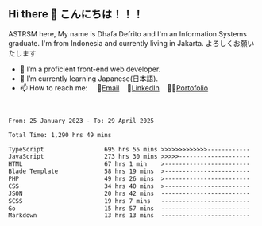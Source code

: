 ## Hi there 👋 こんにちは！！！
ASTRSM here, My name is Dhafa Defrito and I'm an Information Systems graduate. I'm from Indonesia and currently living in Jakarta. よろしくお願いたします

- 🔭 I’m a proficient front-end web developer.
- 🌱 I’m currently learning Japanese(日本語).
- 📫 How to reach me: &nbsp;&nbsp;&nbsp;&nbsp;📧[Email](ddefrito@gmail.com)&nbsp;&nbsp;&nbsp;&nbsp;💼[LinkedIn](https://www.linkedin.com/in/dhafa-defrita-rama-yudistira-9357a9229/)&nbsp;&nbsp;&nbsp;&nbsp;👨‍🎨[Portofolio](https://ddefrito.vercel.app/)
<br>
<!-- <p align="left">
<a href="https://github.com/ASTRSM">
  <img height="180em" src="https://github-readme-stats-eight-theta.vercel.app/api?username=ASTRSM&show_icons=true&theme=dracula&include_all_commits=true&count_private=true"/>
  <img height="180em" src="https://github-readme-stats-eight-theta.vercel.app/api/top-langs/?username=ASTRSM&layout=compact&langs_count=8&theme=dracula"/>
</a>
</p> -->

<!--START_SECTION:waka-->

```txt
From: 25 January 2023 - To: 29 April 2025

Total Time: 1,290 hrs 49 mins

TypeScript                 695 hrs 55 mins >>>>>>>>>>>>>------------   53.91 %
JavaScript                 273 hrs 30 mins >>>>>--------------------   21.19 %
HTML                       67 hrs 1 min    >------------------------   05.19 %
Blade Template             58 hrs 19 mins  >------------------------   04.52 %
PHP                        49 hrs 26 mins  >------------------------   03.83 %
CSS                        34 hrs 40 mins  >------------------------   02.69 %
JSON                       20 hrs 42 mins  -------------------------   01.60 %
SCSS                       19 hrs 7 mins   -------------------------   01.48 %
Go                         15 hrs 57 mins  -------------------------   01.24 %
Markdown                   13 hrs 13 mins  -------------------------   01.02 %
```

<!--END_SECTION:waka-->
